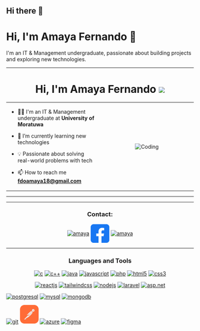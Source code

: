 ## Hi there 👋

# Hi, I'm Amaya Fernando 👋

I'm an IT & Management undergraduate, passionate about building projects and exploring new technologies.  

---



<h1 align="center">Hi, I'm Amaya Fernando <img src='https://raw.githubusercontent.com/MartinHeinz/MartinHeinz/master/wave.gif' height= 35px></h1>



<!--- About -->
<table align="center">
  <tr>
    <td width="50%" align="left">
    
- 🧑‍🎓 I'm an IT & Management undergraduate at **University of Moratuwa**
  
-  🌱 I’m currently learning new technologies

- 💡 Passionate about solving real-world problems with tech

- 📫 How to reach me **fdoamaya18@gmail.com**
  
    </td>
    <td width="70%" align="center">
      <img align="center" alt="Coding" width="500" src="https://media4.giphy.com/media/v1.Y2lkPTc5MGI3NjExZmNhNG14MnhxMm1peWNrZ3l4enl0aXoyNnFyYmg2bHMyOXR4dzFjbCZlcD12MV9pbnRlcm5hbF9naWZfYnlfaWQmY3Q9Zw/hpXdHPfFI5wTABdDx9/giphy.gif">
    </td>
  </tr>
</table>

---



---

<h3 align="center">Contact:</h3>
<p align="center">
<a href="https://www.linkedin.com/in/amaya-fernando" target="blank"><img align="center" src="https://github.com/IshanHansaka/skill-icons/blob/main/icons/LinkedIn.svg" alt="amaya" height="50" width="50" /></a>
<a href="https://www.facebook.com/share/1JRUCKaBBH/a" target="blank"><img align="center" src="https://github.com/IshanHansaka/skill-icons/blob/IshanHansaka/icons/fb.svg" alt="amaya" height="50" width="50" /></a>
<a href="https://www.instagram.com/___amaya__fernando_?igsh=Z2U2ZWkwNXZjOTV3" target="blank"><img align="center" src="https://github.com/IshanHansaka/skill-icons/blob/main/icons/Instagram.svg" alt="amaya" height="50" width="50" /></a>

</p>

---


<h3 align="center">Languages and Tools</h3>
<p align="center"> 

<!-- Programming Languages -->
<p align="center">
<a href="https://www.cprogramming.com/" target="_blank" rel="noreferrer"> <img src="https://github.com/IshanHansaka/skill-icons/blob/main/icons/C.svg" alt="c" width="50" height="50"/></a> 
<a href="https://www.w3schools.com/cpp/" target="_blank" rel="noreferrer"> <img src="https://github.com/IshanHansaka/skill-icons/blob/main/icons/CPP.svg" alt="c++" width="50" height="50"/></a>
<a href="https://www.java.com" target="_blank" rel="noreferrer"> <img src="https://github.com/IshanHansaka/skill-icons/blob/main/icons/Java-Dark.svg" alt="java" width="50" height="50"/></a>
<a href="https://developer.mozilla.org/en-US/docs/Web/JavaScript" target="_blank" rel="noreferrer"> <img src="https://github.com/IshanHansaka/skill-icons/blob/main/icons/JavaScript.svg" alt="javascript" width="50" height="50"/></a>
<a href="https://www.php.net/" target="_blank" rel="noreferrer"> <img src="https://github.com/IshanHansaka/skill-icons/blob/main/icons/PHP-Dark.svg" alt="php" width="50" height="50"/></a>
<a href="https://www.w3.org/html/" target="_blank" rel="noreferrer"> <img src="https://github.com/IshanHansaka/skill-icons/blob/main/icons/HTML.svg" alt="html5" width="50" height="50"/></a>
<a href="https://www.w3schools.com/css/" target="_blank" rel="noreferrer"> <img src="https://github.com/IshanHansaka/skill-icons/blob/main/icons/CSS.svg" alt="css3" width="50" height="50"/></a>
</p>

<!-- Frameworks & Libraries -->
<p align="center">
<a href="https://react.dev" target="_blank" rel="noreferrer"> <img src="https://github.com/IshanHansaka/skill-icons/blob/main/icons/React-Dark.svg" alt="reactjs" width="50" height="50"/></a>
<a href="https://tailwindcss.com/" target="_blank" rel="noreferrer"> <img src="https://github.com/IshanHansaka/skill-icons/blob/main/icons/TailwindCSS-Light.svg" alt="tailwindcss" width="50" height="50"/></a>
<a href="https://nodejs.org/" target="_blank" rel="noreferrer"> <img src="https://github.com/IshanHansaka/skill-icons/blob/main/icons/NodeJS-Dark.svg" alt="nodejs" width="50" height="50"/></a>
<a href="https://laravel.com/" target="_blank" rel="noreferrer"> <img src="https://github.com/IshanHansaka/skill-icons/blob/main/icons/Laravel-Dark.svg" alt="laravel" width="50" height="50"/></a>
<a href="https://dotnet.microsoft.com/en-us/apps/aspnet" target="_blank" rel="noreferrer"> <img src="https://github.com/IshanHansaka/skill-icons/blob/main/icons/ASP.NET.svg" alt="asp.net" width="50" height="50"/></a>
</p>

<!-- Databases -->
<a href="https://www.postgresql.org/" target="_blank" rel="noreferrer"> <img src="https://github.com/IshanHansaka/skill-icons/blob/main/icons/PostgreSQL-Dark.svg" alt="postgresql" width="50" height="50"/></a>
<a href="https://www.mysql.com/" target="_blank" rel="noreferrer"> <img src="https://github.com/IshanHansaka/skill-icons/blob/main/icons/MySQL-Dark.svg" alt="mysql" width="50" height="50"/></a>
<a href="https://www.mongodb.com/" target="_blank" rel="noreferrer"> <img src="https://github.com/IshanHansaka/skill-icons/blob/main/icons/MongoDB.svg" alt="mongodb" width="50" height="50"/></a>

<!-- Tools & Platforms -->
<a href="https://git-scm.com/" target="_blank" rel="noreferrer"> <img src="https://github.com/IshanHansaka/skill-icons/blob/main/icons/Git.svg" alt="git" width="50" height="50"/></a>
<a href="https://www.postman.com/" target="_blank" rel="noreferrer"> <img src="https://github.com/tandpfun/skill-icons/blob/main/icons/Postman.svg" alt="postman" width="50" height="50"/></a>
<a href="https://azure.microsoft.com/en-us/" target="_blank" rel="noreferrer"> <img src="https://github.com/IshanHansaka/skill-icons/blob/main/icons/Azure.svg" alt="azure" width="50" height="50"/></a>
<a href="https://www.figma.com/" target="_blank" rel="noreferrer"> <img src="https://github.com/IshanHansaka/skill-icons/blob/main/icons/Figma.svg" alt="figma" width="50" height="50"/></a>

</p>
